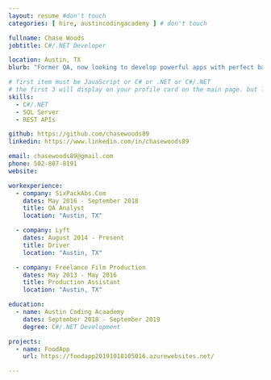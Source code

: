 ```yaml
---
layout: resume #don't touch
categories: [ hire, austincodingacademy ] # don't touch

fullname: Chase Woods
jobtitle: C#/.NET Developer

location: Austin, TX
blurb: "Former QA, now looking to develop powerful apps with perfect backend functionality"

# first item must be JavaScript or C# or .NET or C#/.NET
# the first 3 will display on your profile card on the main page. but list as many as you want, they will be all be visible on your individual profile page
skills:
  - C#/.NET
  - SQL Server
  - REST APIs

github: https://github.com/chasewoods89
linkedin: https://www.linkedin.com/in/chasewoods89

email: chasewoods89@gmail.com
phone: 502-807-8191
website:

workexperience:
  - company: SixPackAbs.Com
    dates: May 2016 - September 2018
    title: QA Analyst
    location: "Austin, TX"

  - company: Lyft
    dates: August 2014 - Present
    title: Driver
    location: "Austin, TX"

  - company: Freelance Film Production
    dates: May 2013 - May 2016
    title: Production Assistant
    location: "Austin, TX"

education:
  - name: Austin Coding Acaademy
    dates: September 2018 - September 2019
    degree: C#/.NET Development

projects:
  - name: FoodApp
    url: https://foodapp20191018105016.azurewebsites.net/

---
```

